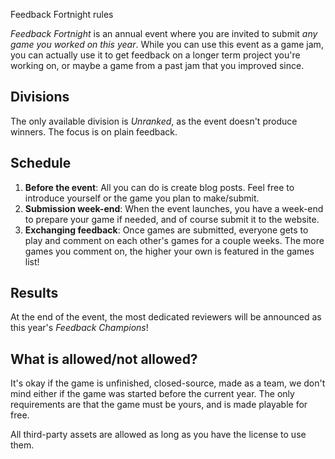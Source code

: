 Feedback Fortnight rules

*Feedback Fortnight* is an annual event where you are invited to submit *any game you worked on this year*. While you can use this event as a game jam, you can actually use it to get feedback on a longer term project you're working on, or maybe a game from a past jam that you improved since.

## Divisions

The only available division is *Unranked*, as the event doesn't produce winners. The focus is on plain feedback.

## Schedule

1. **Before the event**: All you can do is create blog posts. Feel free to introduce yourself or the game you plan to make/submit.
2. **Submission week-end**: When the event launches, you have a week-end to prepare your game if needed, and of course submit it to the website.
3. **Exchanging feedback**: Once games are submitted, everyone gets to play and comment on each other's games for a couple weeks. The more games you comment on, the higher your own is featured in the games list!

## Results

At the end of the event, the most dedicated reviewers will be announced as this year's *Feedback Champions*!

## What is allowed/not allowed?

It's okay if the game is unfinished, closed-source, made as a team, we don't  mind either if the game was started before the current year. The only requirements are that the game must be yours, and is made playable for free.

All third-party assets are allowed as long as you have the license to use them.

